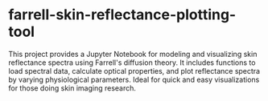 # farrell-skin-reflectance-plotting-tool
This project provides a Jupyter Notebook for modeling and visualizing skin reflectance spectra using Farrell's diffusion theory. It includes functions to load spectral data, calculate optical properties, and plot reflectance spectra by varying physiological parameters. Ideal for quick and easy visualizations for those doing skin imaging research.
